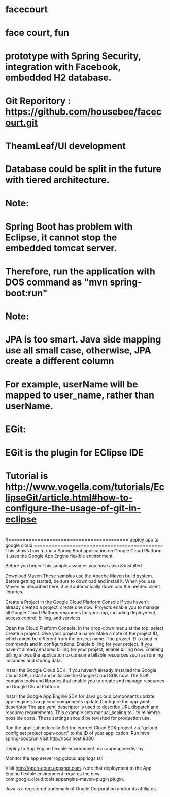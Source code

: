 # facecourt
# face court, fun
#
# prototype with Spring Security, integration with Facebook, embedded H2 database.
# 
# Git Reporitory : https://github.com/housebee/facecourt.git
# 
# TheamLeaf/UI development
# Database could be split in the future with tiered architecture.
#  
#
# Note: 
#
# Spring Boot has problem with Eclipse, it cannot stop the embedded tomcat server.
# 
# Therefore, run the application with DOS command as "mvn spring-boot:run"
#
# Note:
#		JPA is too smart. Java side mapping use all small case, otherwise, JPA create a different column
#		For example, userName will be mapped to user_name, rather than userName.
#
#
# EGit: 
#		EGit is the plugin for EClipse IDE
#		Tutorial is http://www.vogella.com/tutorials/EclipseGit/article.html#how-to-configure-the-usage-of-git-in-eclipse
#



#========================================= deploy app to google cloud ============================================
This shows how to run a Spring Boot application on Google Cloud Platform. It uses the Google App Engine flexible environment.

Before you begin
This sample assumes you have Java 8 installed.

Download Maven
These samples use the Apache Maven build system. Before getting started, be sure to download and install it. When you use Maven as described here, it will automatically download the needed client libraries.

Create a Project in the Google Cloud Platform Console
If you haven't already created a project, create one now. Projects enable you to manage all Google Cloud Platform resources for your app, including deployment, access control, billing, and services.

Open the Cloud Platform Console.
In the drop-down menu at the top, select Create a project.
Give your project a name.
Make a note of the project ID, which might be different from the project name. The project ID is used in commands and in configurations.
Enable billing for your project.
If you haven't already enabled billing for your project, enable billing now. Enabling billing allows the application to consume billable resources such as running instances and storing data.

Install the Google Cloud SDK.
If you haven't already installed the Google Cloud SDK, install and initialize the Google Cloud SDK now. The SDK contains tools and libraries that enable you to create and manage resources on Google Cloud Platform.

Install the Google App Engine SDK for Java
gcloud components update app-engine-java
gcloud components update
Configure the app.yaml descriptor
The app.yaml descriptor is used to describe URL dispatch and resource requirements. This example sets manual_scaling to 1 to minimize possible costs. These settings should be revisited for production use.

Run the application locally
Set the correct Cloud SDK project via "gcloud config set project open-court" to the ID of your application.
Run mvn spring-boot:run
Visit http://localhost:8080

Deploy to App Engine flexible environment
mvn appengine:deploy

Monitor the app server log
gcloud app logs tail

Visit http://open-court.appspot.com.
Note that deployment to the App Engine flexible environment requires the new com.google.cloud.tools:appengine-maven-plugin plugin.

Java is a registered trademark of Oracle Corporation and/or its affiliates.


